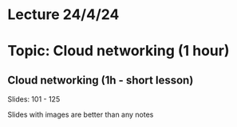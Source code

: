 # Lecture 24/4/24

# Topic: Cloud networking (1 hour)

## Cloud networking (1h - short lesson)

Slides: 101 - 125

Slides with images are better than any notes